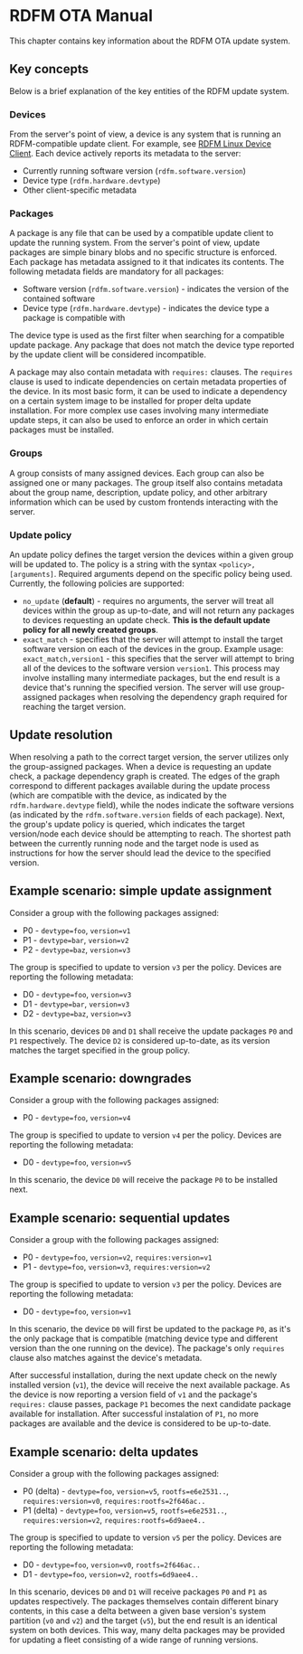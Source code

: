 # RDFM OTA Manual

This chapter contains key information about the RDFM OTA update system.

## Key concepts

Below is a brief explanation of the key entities of the RDFM update system.

### Devices

From the server's point of view, a device is any system that is running an RDFM-compatible update client.
For example, see [RDFM Linux Device Client](./rdfm_linux_device_client.md).
Each device actively reports its metadata to the server:
- Currently running software version (`rdfm.software.version`)
- Device type (`rdfm.hardware.devtype`)
- Other client-specific metadata

### Packages

A package is any file that can be used by a compatible update client to update the running system.
From the server's point of view, update packages are simple binary blobs and no specific structure is enforced.
Each package has metadata assigned to it that indicates its contents.
The following metadata fields are mandatory for all packages:
- Software version (`rdfm.software.version`) - indicates the version of the contained software
- Device type (`rdfm.hardware.devtype`) - indicates the device type a package is compatible with

The device type is used as the first filter when searching for a compatible update package.
Any package that does not match the device type reported by the update client will be considered incompatible.

A package may also contain metadata with `requires:` clauses.
The `requires` clause is used to indicate dependencies on certain metadata properties of the device.
In its most basic form, it can be used to indicate a dependency on a certain system image to be installed for proper delta update installation.
For more complex use cases involving many intermediate update steps, it can also be used to enforce an order in which certain packages must be installed.

### Groups

A group consists of many assigned devices. Each group can also be assigned one or many packages.
The group itself also contains metadata about the group name, description, update policy, and other arbitrary information which can be used by custom frontends interacting with the server.

### Update policy

An update policy defines the target version the devices within a given group will be updated to.
The policy is a string with the syntax `<policy>,[arguments]`.
Required arguments depend on the specific policy being used.
Currently, the following policies are supported:
- `no_update` (**default**) - requires no arguments, the server will treat all devices within the group as up-to-date, and will not return any packages to devices requesting an update check. **This is the default update policy for all newly created groups**.
- `exact_match` - specifies that the server will attempt to install the target software version on each of the devices in the group.
Example usage: `exact_match,version1` - this specifies that the server will attempt to bring all of the devices to the software version `version1`.
This process may involve installing many intermediate packages, but the end result is a device that's running the specified version.
The server will use group-assigned packages when resolving the dependency graph required for reaching the target version.

## Update resolution

When resolving a path to the correct target version, the server utilizes only the group-assigned packages.
When a device is requesting an update check, a package dependency graph is created.
The edges of the graph correspond to different packages available during the update process (which are compatible with the device, as indicated by the `rdfm.hardware.devtype` field), while the nodes indicate the software versions (as indicated by the `rdfm.software.version` fields of each package).
Next, the group's update policy is queried, which indicates the target version/node each device should be attempting to reach.
The shortest path between the currently running node and the target node is used as instructions for how the server should lead the device to the specified version.

## Example scenario: simple update assignment

Consider a group with the following packages assigned:
- P0 - `devtype=foo`, `version=v1`
- P1 - `devtype=bar`, `version=v2`
- P2 - `devtype=baz`, `version=v3`

The group is specified to update to version `v3` per the policy. Devices are reporting the following metadata:
- D0 - `devtype=foo`, `version=v3`
- D1 - `devtype=bar`, `version=v3`
- D2 - `devtype=baz`, `version=v3`

In this scenario, devices `D0` and `D1` shall receive the update packages `P0` and `P1` respectively.
The device `D2` is considered up-to-date, as its version matches the target specified in the group policy.

## Example scenario: downgrades

Consider a group with the following packages assigned:
- P0 - `devtype=foo`, `version=v4`

The group is specified to update to version `v4` per the policy. Devices are reporting the following metadata:
- D0 - `devtype=foo`, `version=v5`

In this scenario, the device `D0` will receive the package `P0` to be installed next.

## Example scenario: sequential updates

Consider a group with the following packages assigned:
- P0 - `devtype=foo`, `version=v2`, `requires:version=v1`
- P1 - `devtype=foo`, `version=v3`, `requires:version=v2`

The group is specified to update to version `v3` per the policy. Devices are reporting the following metadata:
- D0 - `devtype=foo`, `version=v1`

In this scenario, the device `D0` will first be updated to the package `P0`, as it's the only package that is compatible (matching device type and different version than the one running on the device).
The package's only `requires` clause also matches against the device's metadata.

After successful installation, during the next update check on the newly installed version (`v1`), the device will receive the next available package.
As the device is now reporting a version field of `v1` and the package's `requires:` clause passes, package `P1` becomes the next candidate package available for installation.
After successful instalation of `P1`, no more packages are available and the device is considered to be up-to-date.

## Example scenario: delta updates

Consider a group with the following packages assigned:
- P0 (delta) - `devtype=foo`, `version=v5`, `rootfs=e6e2531..`, `requires:version=v0`, `requires:rootfs=2f646ac..`
- P1 (delta) - `devtype=foo`, `version=v5`, `rootfs=e6e2531..`, `requires:version=v2`, `requires:rootfs=6d9aee4..`

The group is specified to update to version `v5` per the policy. Devices are reporting the following metadata:
- D0 - `devtype=foo`, `version=v0`, `rootfs=2f646ac..`
- D1 - `devtype=foo`, `version=v2`, `rootfs=6d9aee4..`

In this scenario, devices `D0` and `D1` will receive packages `P0` and `P1` as updates respectively.
The packages themselves contain different binary contents, in this case a delta between a given base version's system partition (`v0` and `v2`) and the target (`v5`), but the end result is an identical system on both devices.
This way, many delta packages may be provided for updating a fleet consisting of a wide range of running versions.
